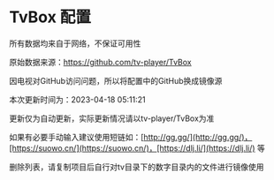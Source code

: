 # TvBox 配置

所有数据均来自于网络，不保证可用性

原始数据来源：https://github.com/tv-player/TvBox

因电视对GitHub访问问题，所以将配置中的GitHub换成镜像源

本次更新时间为：2023-04-18 05:11:21

更新仅为自动更新，实际更新情况请以tv-player/TvBox为准

如果有必要手动输入建议使用短链如：[http://gg.gg/](http://gg.gg/)，[https://suowo.cn/](https://suowo.cn/)，[https://dlj.li/](https://dlj.li/) 等

删除列表，请复制项目后自行对tv目录下的数字目录内的文件进行镜像使用

